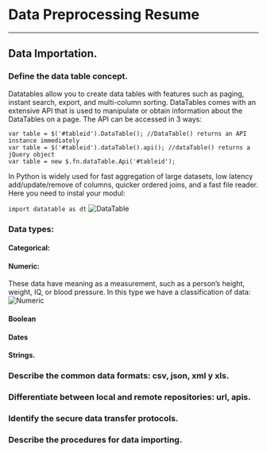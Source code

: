 # **Data Preprocessing Resume**
-------------------------------------------------------------------------------------------------------------------------
## Data Importation.
### Define the data table concept.        
Datatables allow you to create data tables with features such as paging, instant search, export, and multi-column sorting.
DataTables comes with an extensive API that is used to manipulate or obtain information about the DataTables on a page.
The API can be accessed in 3 ways:

```
var table = $('#tableid').DataTable(); //DataTable() returns an API instance immediately
var table = $('#tableid').dataTable().api(); //dataTable() returns a jQuery object
var table = new $.fn.dataTable.Api('#tableid');
```

In Python is widely used for fast aggregation of large datasets, low latency add/update/remove of columns, quicker ordered joins, and a fast file reader. Here you need to instal your modul:        

```import datatable as dt```
![DataTable](https://miro.medium.com/max/1342/1*hgMH-aKTyU7UF43rf6n_Zg.png)

### Data types: 
#### Categorical: 
#### Numeric:   
These data have meaning as a measurement, such as a person’s height, weight, IQ, or blood pressure. In this type we have a classification of data:
![Numeric](https://miro.medium.com/max/802/1*lheLiN7y4sSD2JKvow-clw.jpeg)
#### Boolean
#### Dates
#### Strings.

### Describe the common data formats: csv, json, xml y xls.

### Differentiate between local and remote repositories: url, apis.

### Identify the secure data transfer protocols.

### Describe the procedures for data importing.


